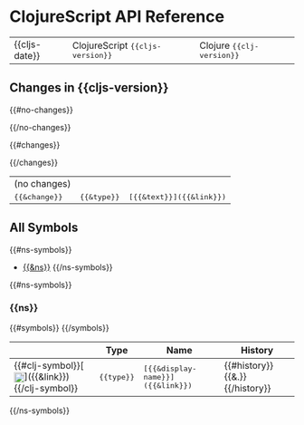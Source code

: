 # ClojureScript API Reference

 <table>
<tr>
<td>{{cljs-date}}</td>
<td>ClojureScript <kbd>{{cljs-version}}</kbd></td>
<td>Clojure <kbd>{{clj-version}}</kbd></td>
</tr>
</table>

## Changes in {{cljs-version}}

 <table>

{{#no-changes}}
<tr><td>(no changes)</td></tr>
{{/no-changes}}

{{#changes}}
<tr>
<td><samp>{{&change}}</samp></td>
<td><samp>{{&type}}</samp></td>
<td><samp>[{{&text}}]({{&link}})</samp></td>
</tr>
{{/changes}}

</table>

## All Symbols

{{#ns-symbols}}
- [{{&ns}}](#{{&ns}})
{{/ns-symbols}}

{{#ns-symbols}}
### {{ns}}

 <table>
<thead><tr>
<th></th>
<th>Type</th>
<th>Name</th>
<th>History</th>
</tr></thead>
{{#symbols}}
<tr>
<td>{{#clj-symbol}}[<img width="18px" valign="middle" src="http://i.imgur.com/1GjPKvB.png">]({{&link}}){{/clj-symbol}}
<td><samp>{{type}}</samp></td>
<td><samp>[{{&display-name}}]({{&link}})</samp></td>
<td>{{#history}}{{&.}} {{/history}}</td>
</tr>
{{/symbols}}
</table>

{{/ns-symbols}}
